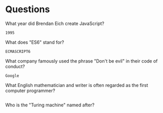 # Questions

What year did Brendan Eich create JavaScript?

```
1995
```

What does "ES6" stand for?

```
ECMASCRIPT6
```

What company famously used the phrase "Don't be evil" in their code of conduct?

```
Google
```

What English mathematician and writer is often regarded as the first computer programmer?

```

```

Who is the "Turing machine" named after?

```

```
